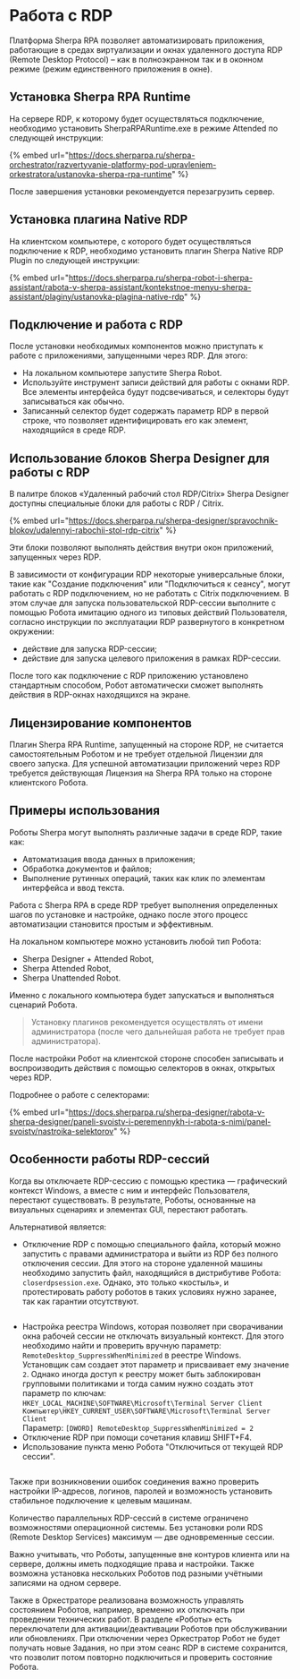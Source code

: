 # Работа с RDP

Платформа Sherpa RPA позволяет автоматизировать приложения, работающие в средах виртуализации и окнах удаленного доступа RDP (Remote Desktop Protocol) – как в полноэкранном так и в оконном режиме (режим единственного приложения в окне).

## Установка Sherpa RPA Runtime

На сервере RDP, к которому будет осуществляться подключение, необходимо установить SherpaRPARuntime.exe в режиме Attended по следующей инструкции:

{% embed url="https://docs.sherparpa.ru/sherpa-orchestrator/razvertyvanie-platformy-pod-upravleniem-orkestratora/ustanovka-sherpa-rpa-runtime" %}

После завершения установки рекомендуется перезагрузить сервер.

## Установка плагина Native RDP

На клиентском компьютере, с которого будет осуществляться подключение к RDP, необходимо установить плагин Sherpa Native RDP Plugin по следующей инструкции:

{% embed url="https://docs.sherparpa.ru/sherpa-robot-i-sherpa-assistant/rabota-v-sherpa-assistant/kontekstnoe-menyu-sherpa-assistant/plaginy/ustanovka-plagina-native-rdp" %}

## Подключение и работа с RDP

После установки необходимых компонентов можно приступать к работе с приложениями, запущенными через RDP. Для этого:

* На локальном компьютере запустите Sherpa Robot.
* Используйте инструмент записи действий для работы с окнами RDP. Все элементы интерфейса будут подсвечиваться, и селекторы будут записываться как обычно.
* Записанный селектор будет содержать параметр RDP в первой строке, что позволяет идентифицировать его как элемент, находящийся в среде RDP.

## Использование блоков Sherpa Designer для работы с RDP

В палитре блоков «Удаленный рабочий стол RDP/Citrix» Sherpa Designer доступны специальные блоки для работы с RDP / Citrix.

{% embed url="https://docs.sherparpa.ru/sherpa-designer/spravochnik-blokov/udalennyi-rabochii-stol-rdp-citrix" %}

Эти блоки позволяют выполнять действия внутри окон приложений, запущенных через RDP.&#x20;

В зависимости от конфигурации RDP некоторые универсальные блоки, такие как "Создание подключения" или "Подключиться к сеансу", могут работать с RDP подключением, но не работать с Citrix подключением. В этом случае для запуска пользовательской RDP-сессии выполните с помощью Робота имитацию одного из типовых действий Пользователя, согласно инструкции по эксплуатации RDP развернутого в конкретном окружении:

* действие для запуска RDP-сессии;
* действие для запуска целевого приложения в рамках RDP-сессии.&#x20;

После того как подключение с RDP приложению установлено стандартным способом, Робот автоматически сможет выполнять действия в RDP-окнах находящихся на экране.

## Лицензирование компонентов

Плагин Sherpa RPA Runtime, запущенный на стороне RDP, не считается самостоятельным Роботом и не требует отдельной Лицензии для своего запуска. Для успешной автоматизации приложений через RDP требуется действующая Лицензия на Sherpa RPA только на стороне клиентского Робота.

## Примеры использования

Роботы Sherpa могут выполнять различные задачи в среде RDP, такие как:

* Автоматизация ввода данных в приложения;
* Обработка документов и файлов;
* Выполнение рутинных операций, таких как клик по элементам интерфейса и ввод текста.&#x20;

Работа с Sherpa RPA в среде RDP требует выполнения определенных шагов по установке и настройке, однако после этого процесс автоматизации становится простым и эффективным.

На локальном компьютере можно установить любой тип Робота:

* Sherpa Designer + Attended Robot,
* Sherpa Attended Robot,
* Sherpa Unattended Robot.

Именно с локального компьютера будет запускаться и выполняться сценарий Робота.&#x20;

> Установку плагинов рекомендуется осуществлять от имени администратора (после чего дальнейшая работа не требует прав администратора).

После настройки Робот на клиентской стороне способен записывать и воспроизводить действия с помощью селекторов в окнах, открытых через RDP.

Подробнее о работе с селекторами:

{% embed url="https://docs.sherparpa.ru/sherpa-designer/rabota-v-sherpa-designer/paneli-svoistv-i-peremennykh-i-rabota-s-nimi/panel-svoistv/nastroika-selektorov" %}

## Особенности работы RDP-сессий

Когда вы отключаете RDP-сессию с помощью крестика — графический контекст Windows, а вместе с ним и интерфейс Пользователя, перестают существовать. В результате, Роботы, основанные на визуальных сценариях и элементах GUI, перестают работать.

Альтернативой является:

* Отключение RDP с помощью специального файла, который можно запустить с правами администратора и выйти из RDP без полного отключения сессии. Для этого на стороне удаленной машины необходимо запустить файл, находящийся в дистрибутиве Робота: `closerdpsession.exe`. Однако, это только «костыль», и протестировать работу роботов в таких условиях нужно заранее, так как гарантии отсутствуют.

<figure><img src="https://lh7-rt.googleusercontent.com/docsz/AD_4nXeT09qKrboPscjub0O7eid0oPD0Lhf37S_CVtGPR-CDE78rVgLiq5GWRhuoqZz--qxjo6f8USa33BsZ03V5WPoeZDsG24IF8C8Vvlecl9_2AuiqkuFWsSRfVnxJM8cL1hpuSbUEPw?key=o_zVuYPLecebuklluw-DjQ" alt=""><figcaption></figcaption></figure>

* Настройка реестра Windows, которая позволяет при сворачивании окна рабочей сессии не отключать визуальный контекст. Для этого необходимо найти и проверить вручную параметр: `RemoteDesktop_SuppressWhenMinimized` в реестре Windows.\
  Установщик сам создает этот параметр и присваивает ему значение `2`. Однако иногда доступ к реестру может быть заблокирован групповыми политиками и тогда самим нужно создать этот параметр по ключам: `HKEY_LOCAL_MACHINE\SOFTWARE\Microsoft\Terminal Server Client Компьютер\HKEY_CURRENT_USER\SOFTWARE\Microsoft\Terminal Server Client`\
  Параметр: `[DWORD] RemoteDesktop_SuppressWhenMinimized = 2`
* Отключение RDP при помощи сочетания клавиш SHIFT+F4.
* Использование пункта меню Робота "Отключиться от текущей RDP сессии".

<figure><img src="https://lh7-rt.googleusercontent.com/docsz/AD_4nXdGQtdGd1kXpxj0aOvhg8wdfjsijSEoImVHRuqgMemiktxSvHfB7_BUfYDtv0k2pl1rSzut3Aey7Xxm0UESXEdh8B5eDztk8fBpUhRtxywprHau3--BlFK1W79qyIjBaADE5Ri93A?key=o_zVuYPLecebuklluw-DjQ" alt=""><figcaption></figcaption></figure>

Также при возникновении ошибок соединения важно проверить настройки IP-адресов, логинов, паролей и возможность установить стабильное подключение к целевым машинам.

Количество параллельных RDP-сессий в системе ограничено возможностями операционной системы. Без установки роли RDS (Remote Desktop Services) максимум — две одновременные сессии.

Важно учитывать, что Роботы, запущенные вне контуров клиента или на сервере, должны иметь подходящие права и настройки. Также возможна установка нескольких Роботов под разными учётными записями на одном сервере.

Также в Оркестраторе реализована возможность управлять состоянием Роботов, например, временно их отключать при проведении технических работ. В разделе «Роботы» есть переключатели для активации/деактивации Роботов при обслуживании или обновлениях. При отключении через Оркестратор Робот не будет получать новые Задания, но при этом сеанс RDP в системе сохранится, что позволит потом повторно подключиться и проверить состояние Робота.
